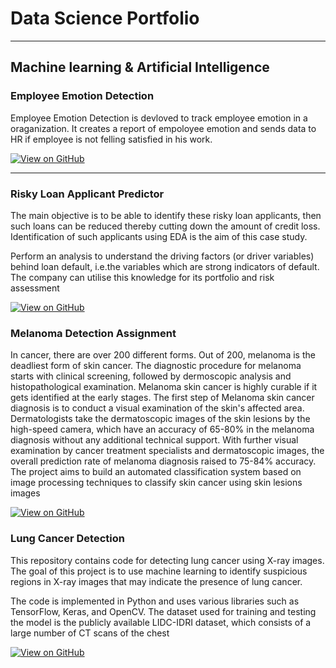 # Data Science Portfolio
---
## Machine learning & Artificial Intelligence

### Employee Emotion Detection

Employee Emotion Detection is devloved to track employee emotion in a oraganization.
It creates a report of empoloyee emotion and sends data to HR if employee is not felling satisfied in his work.


[![View on GitHub](https://img.shields.io/badge/GitHub-View_on_GitHub-blue?logo=GitHub)](https://github.com/Prasun0512/Employee_Emotion_Detection.git)

---
### Risky Loan Applicant Predictor 
The main objective is to be able to identify these risky loan applicants, 
then such loans can be reduced thereby cutting down the amount of credit loss. 
Identification of such applicants using EDA is the aim of this case study.   

Perform an analysis to understand the driving factors (or driver variables)
behind loan default, i.e.the variables which are strong indicators of default.  
The company can utilise this knowledge for its portfolio and risk assessment

[![View on GitHub](https://img.shields.io/badge/GitHub-View_on_GitHub-blue?logo=GitHub)](https://github.com/Prasun0512/LendingClubCaseStudy)

###  Melanoma Detection Assignment
In cancer, there are over 200 different forms. Out of 200, melanoma is the deadliest form of skin cancer. The diagnostic procedure for melanoma starts with clinical screening, followed by dermoscopic analysis and histopathological examination. Melanoma skin cancer is highly curable if it gets identified at the early stages. The first step of Melanoma skin cancer diagnosis is to conduct a visual examination of the skin's affected area. Dermatologists take the dermatoscopic images of the skin lesions by the high-speed camera, which have an accuracy of 65-80% in the melanoma diagnosis without any additional technical support. With further visual examination by cancer treatment specialists and dermatoscopic images, the overall prediction rate of melanoma diagnosis raised to 75-84% accuracy. The project aims to build an automated classification system based on image processing techniques to classify skin cancer using skin lesions images


[![View on GitHub](https://img.shields.io/badge/GitHub-View_on_GitHub-blue?logo=GitHub)](https://github.com/Prasun0512/Melanoma-Detection-Assignment)

### Lung Cancer Detection 
This repository contains code for detecting lung cancer using X-ray images. The goal of this project is to use machine learning to identify suspicious regions in X-ray images that may indicate the presence of lung cancer.

The code is implemented in Python and uses various libraries such as TensorFlow, Keras, and OpenCV. The dataset used for training and testing the model is the publicly available LIDC-IDRI dataset, which consists of a large number of CT scans of the chest

[![View on GitHub](https://img.shields.io/badge/GitHub-View_on_GitHub-blue?logo=GitHub)](https://github.com/Prasun0512/-Lung-Cancer-Detection/)

